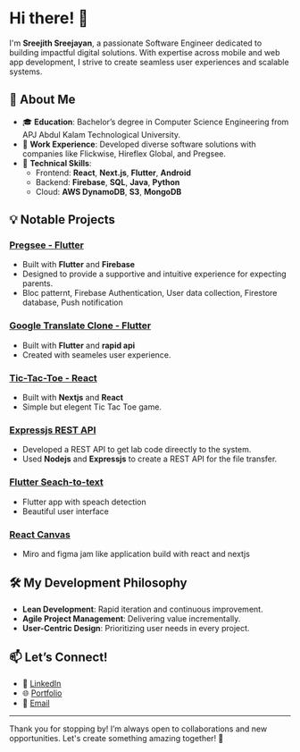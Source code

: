
# Hi there! 👋

I'm **Sreejith Sreejayan**, a passionate Software Engineer dedicated to building impactful digital solutions. With expertise across mobile and web app development, I strive to create seamless user experiences and scalable systems.


## 🌟 About Me

- 🎓 **Education**: Bachelor’s degree in Computer Science Engineering from APJ Abdul Kalam Technological University.
- 💼 **Work Experience**: Developed diverse software solutions with companies like Flickwise, Hireflex Global, and Pregsee.
- 🔧 **Technical Skills**:  
  - Frontend: **React**, **Next.js**, **Flutter**, **Android**  
  - Backend: **Firebase**, **SQL**, **Java**, **Python**  
  - Cloud: **AWS DynamoDB**, **S3**, **MongoDB**


## 💡 Notable Projects

### [Pregsee - Flutter](https://github.com/the-Sreejith/pregsee)
- Built with **Flutter** and **Firebase**
- Designed to provide a supportive and intuitive experience for expecting parents.
- Bloc patternt, Firebase Authentication, User data collection, Firestore database, Push notification

### [Google Translate Clone - Flutter](https://github.com/the-Sreejith/translator-flutter-app)
- Built with **Flutter** and **rapid api**
- Created with seameles user experience.

### [Tic-Tac-Toe - React](https://github.com/the-Sreejith/Tic-Tac-Toe)
- Built with **Nextjs** and **React**
- Simple but elegent Tic Tac Toe game.

### [Expressjs REST API](https://github.com/the-Sreejith/oslab2)
- Developed a REST API to get lab code direectly to the system.
- Used **Nodejs** and **Expressjs** to create a REST API for the file transfer.

### [Flutter Seach-to-text](https://github.com/SreejithSreejayan/Flutter_Speech_to_Text)
- Flutter app with speach detection
- Beautiful user interface

### [React Canvas](https://github.com/the-Sreejith/react-canvas)
- Miro and figma jam like application build with react and nextjs


## 🛠️ My Development Philosophy
- **Lean Development**: Rapid iteration and continuous improvement.
- **Agile Project Management**: Delivering value incrementally.
- **User-Centric Design**: Prioritizing user needs in every project.



## 📫 Let’s Connect!

- 💼 [LinkedIn](https://www.linkedin.com/in/thesreejith/)
- 🌐 [Portfolio](http://thesreejith.in/)
- 📨 [Email](mailto:ssjksreejith@gmail.com)

---

Thank you for stopping by! I’m always open to collaborations and new opportunities. Let's create something amazing together! 🚀

